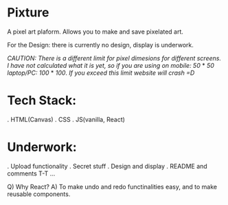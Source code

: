 # Pixture

A pixel art plaform. Allows you to make and save pixelated art.

For the Design: there is currently no design, display is underwork.

*CAUTION: There is a different limit for pixel dimesions for different screens. I have not calculated what it is yet, so if you are using on mobile: 50* * *50* *laptop/PC:* *100* * *100*. *If you exceed this limit website will crash =D*

# Tech Stack:
. HTML(Canvas)
. CSS
. JS(vanilla, React)

# Underwork:
. Upload functionality
. Secret stuff
. Design and display
. README and comments T-T
...

Q) Why React?
A) To make undo and redo functinalities easy, and to make reusable components.
